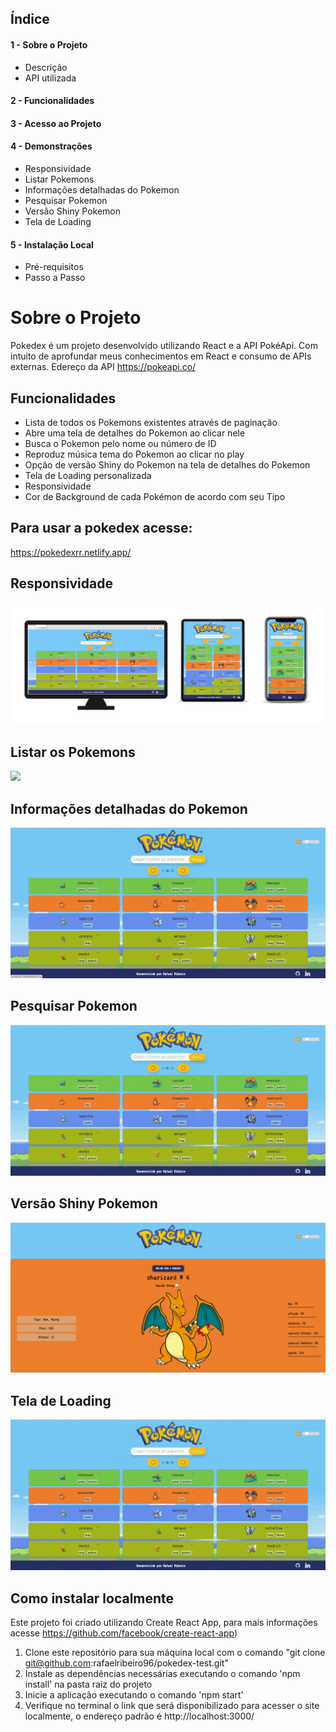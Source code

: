 ## Índice

#### 1 - Sobre o Projeto
- Descrição
- API utilizada
#### 2 - Funcionalidades
#### 3 - Acesso ao Projeto
#### 4 - Demonstrações
- Responsividade
- Listar Pokemons
- Informações detalhadas do Pokemon
- Pesquisar Pokemon
- Versão Shiny Pokemon
- Tela de Loading
#### 5 - Instalação Local
- Pré-requisitos
- Passo a Passo

# Sobre o Projeto

Pokedex é um projeto desenvolvido utilizando React e a API PokéApi. Com intuito de aprofundar meus conhecimentos em React e consumo de APIs externas. Edereço da API https://pokeapi.co/

## Funcionalidades
- Lista de todos os Pokemons existentes através de paginação
- Abre uma tela de detalhes do Pokemon ao clicar nele
- Busca o Pokemon pelo nome ou número de ID
- Reproduz música tema do Pokemon ao clicar no play
- Opção de versão Shiny do Pokemon na tela de detalhes do Pokemon
- Tela de Loading personalizada
- Responsividade
- Cor de Background de cada Pokémon de acordo com seu Tipo

## Para usar a pokedex acesse:

https://pokedexrr.netlify.app/

## Responsividade

<div>
  <img src="https://github.com/rafaelribeiro96/pokedex-test/blob/main/src/assets/readme/responsividade%20pokedex.png">
</div>

## Listar os Pokemons
<div>
  <img src="https://github.com/rafaelribeiro96/pokedex-test/blob/main/src/assets/readme/renderizacao.gif">
</div>

## Informações detalhadas do Pokemon
<div>
  <img src="https://github.com/rafaelribeiro96/pokedex-test/blob/main/src/assets/readme/detalhes.gif">
</div>

## Pesquisar Pokemon
<div>
  <img src="https://github.com/rafaelribeiro96/pokedex-test/blob/main/src/assets/readme/pesquisa.gif">
</div>

## Versão Shiny Pokemon
<div>
  <img src="https://github.com/rafaelribeiro96/pokedex-test/blob/main/src/assets/readme/shiny.gif">
</div>

## Tela de Loading
<div>
  <img src="https://github.com/rafaelribeiro96/pokedex-test/blob/main/src/assets/readme/loading.gif">
</div>

## Como instalar localmente

Este projeto foi criado utilizando Create React App, para mais informações acesse https://github.com/facebook/create-react-app)

1. Clone este repositório para sua máquina local com o comando "git clone git@github.com:rafaelribeiro96/pokedex-test.git"
2. Instale as dependências necessárias executando o comando 'npm install' na pasta raiz do projeto
3. Inicie a aplicação executando o comando 'npm start'
4. Verifique no terminal o link que será disponibilizado para acesser o site localmente, o endereço padrão é http://localhost:3000/
